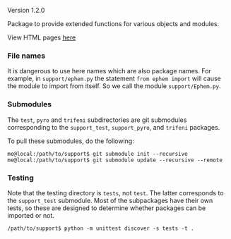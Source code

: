 Version 1.2.0

Package to provide extended functions for various objects and modules.

View HTML pages [here](https://github.jpl.nasa.gov/pages/RadioAstronomy/support)

### File names

It is dangerous to use here names which are also package names.  For example,
in `support/ephem.py` the statement `from ephem import` will cause the module
to import from itself.  So we call the module `support/Ephem.py`.

### Submodules

The `test`, `pyro` and `trifeni` subdirectories are git submodules
corresponding to the `support_test`, `support_pyro`, and `trifeni` packages.

To pull these submodules, do the following:

```
me@local:/path/to/support$ git submodule init --recursive
me@local:/path/to/support$ git submodule update --recursive --remote
```

### Testing

Note that the testing directory is `tests`, not `test`. The latter corresponds
to the `support_test` submodule. Most of the subpackages have their own tests,
so these are designed to determine whether packages can be imported or not.

```
/path/to/support$ python -m unittest discover -s tests -t .
```
